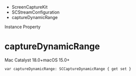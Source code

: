 

- ScreenCaptureKit
- SCStreamConfiguration
-  captureDynamicRange 

Instance Property

# captureDynamicRange

Mac Catalyst 18.0+macOS 15.0+

``` source
var captureDynamicRange: SCCaptureDynamicRange { get set }
```

